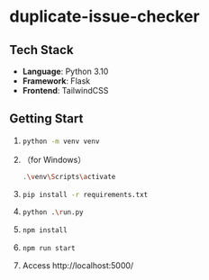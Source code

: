 # duplicate-issue-checker

## Tech Stack
- **Language**: Python 3.10
- **Framework**: Flask
- **Frontend**: TailwindCSS

## Getting Start
1. ```sh
   python -m venv venv
   ```
2. （for Windows）  
   ```sh
   .\venv\Scripts\activate
   ```
3. ```sh
   pip install -r requirements.txt
   ```
4. ```sh
   python .\run.py
   ```
5. ```sh
   npm install
   ```
6. ```sh
   npm run start
   ```
7. Access http://localhost:5000/
